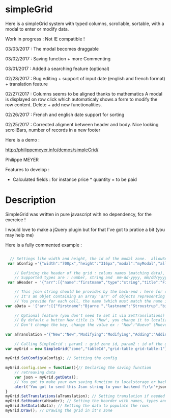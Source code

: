 # simpleGrid

Here is a simpleGrid system with typed columns, scrollable, sortable, with a modal to enter or modify data.

Work in progress : Not IE compatible !

03/03/2017 : The modal becomes draggable

03/02/2017 : Saving function + more Commenting

03/01/2017 : Added a searching feature (optional)

02/28/2017 : Bug editing + support of input date (english and french format) + translation feature 

02/27/2017 : Columns seems to be aligned thanks to mathematics 
A modal is displayed on row click which automaticaly shows a form to modify the row content.
Delete + add new functionalities.

02/26/2017 : French and english date support for sorting

02/25/2017 : Corrected aligment between header and body. Nice looking scrollBars, number of records in a new footer

Here is a demo :

http://philippemeyer.info/demos/simpleGrid/

Philippe MEYER

Features to develop :

- Calculated fields : for instance price * quantity = to be paid


# Description

SimpleGrid was written in pure javascript with no dependency, for the exercice !

I would love to make a jQuery plugin but for that I've got to pratice a bit (you may help me)

Here is a fully commented example :

```javascript

  // Settings like width and height, the id of the modal zone.  allowSearch gives you a search field
 var aConfig ='{"width":"700px","height":"316px","modal":"myModal","allowSearch":"yes"}';
    
    // Defining the header of the grid : colums names (matching data), types , titles and width
    // Supported types are : number, string and  mm-dd-yyyy, mm/dd/yyyy, dd-mm-yyyy, dd/mm/yyyy
 var aHeader = '{"arr":[{"name":"firstname","type":"string","title":"First name","width":"200px"},{"name":"lastname","type":"string","title":"Last name","width":"200px"},{"name":"birthdate","type":"mm-dd-yyyy","title":"Birthdate","width":"150px"},{"name":"langage","type":"string","title":"Langage","width":"150px"}]}';

    // This json string should be provides by the back-end : here for demonstration purpose
    // It's an objet containing an array 'arr' of objects representing the rows of our grid
    // You provide for each cell, the name (which must match the name in the header) and the value
var aData = '{"arr":[{"firstname":"Bjarne ","lastname":"Stroustrup","birthdate":"12-30-1950","langage":"C++"},{"firstname":"Denis","lastname":"Ritchie","birthdate":"09-09-1941","langage":"C"},{"firstname":"Kenneth","lastname":"Thompson","birthdate":"02-04-1943","langage":"Go"},{"firstname":"James","lastname":"Gosling","birthdate":"05-19-1955","langage":"Java"},{"firstname":"Brendan ","lastname":"Eich","birthdate":"07-04-1961","langage":"Javascript"},{"firstname":"Guido","lastname":"Van Rossum","birtdate":"01-31-1956","langage":"Python"},{"firstname":"Yukihiro","lastname":"Matsumoto","birthdate":"04-14-1965","langage":"Ruby"},{"firstname":"Roberto","lastname":"Lerusalimschy","birthdate":"05-21-1960","langage":"Lua"},{"firstname":"Rasmus","lastname":"Lerdorf","birthdate":"11-22-1968","langage":"Php"},{"firstname":"Jean","lastname":"Ichbiah","birthdate":"03-25-1940","langage":"Ada"}]}';
    
    // Optional feature (you don't need to set it via SetTranslations)
    // By default a button New title is 'New', you change it to localize or just to provide another title like "Add" 
    // Don't change the key, change the value ex : "New":"Nuevo" (Nuevo is new in spanish)
    
var aTranslation ='{"New":"New","Modifying":"Modifying","Adding":"Adding","Delete":"Delete","Cancel":"Cancel","Validate":"Validate","Search":"Search","Save":"Save"}';
    
    // Calling SimpleGrid : param1 : grid zone id, param2 : id of the grid itself, param3 : grid class (I propose grid-table grid-table-1 but you may write your own css)
var myGrid = new SimpleGrid("zone","tableId","grid-table grid-table-1");
    
myGrid.SetConfig(aConfig); // Settting the config
    
myGrid.config.save = function(){// Declaring the saving function
    // retreaving data
    var json = myGrid.getData();
    // You got to make your own saving function to localstorage or back-end !
    alert('You got to send this Json string to your backend !\r\n'+json);
}
myGrid.SetTranslations(aTranslation); // Setting translation if needed    
myGrid.SetHeader(aHeader); // Setting the hearder with names, types and width
myGrid.SetData(aData); // Setting the data to populate the rows
myGrid.Draw(); // Drawing the grid in it's zone 


```








